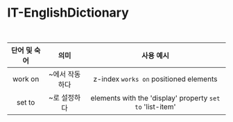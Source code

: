 # IT-EnglishDictionary

<br>

|단어 및 숙어|의미|사용 예시|
|:--:|:--:|:--:|
|work on|~에서 작동하다|z-index `works on` positioned elements|
|set to|~로 설정하다|elements with the 'display' property `set to` 'list-item'|


